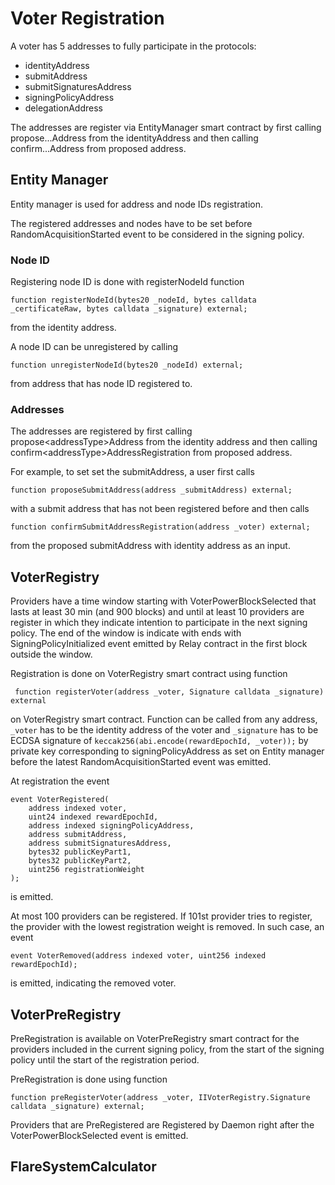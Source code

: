 # Voter Registration

A voter has 5 addresses to fully participate in the protocols:

- identityAddress
- submitAddress
- submitSignaturesAddress
- signingPolicyAddress
- delegationAddress

The addresses are register via EntityManager smart contract by first calling propose...Address from the identityAddress and then calling confirm...Address from proposed address.

## Entity Manager

Entity manager is used for address and node IDs registration.

The registered addresses and nodes have to be set before RandomAcquisitionStarted event to be considered in the signing policy.

### Node ID

Registering node ID is done with registerNodeId function

```Solidity
function registerNodeId(bytes20 _nodeId, bytes calldata _certificateRaw, bytes calldata _signature) external;
```

from the identity address.

A node ID can be unregistered by calling

```Solidity
function unregisterNodeId(bytes20 _nodeId) external;
```

from address that has node ID registered to.

### Addresses

The addresses are registered by first calling propose\<addressType>Address from the identity address and
then calling confirm\<addressType>AddressRegistration from proposed address.

For example, to set set the submitAddress, a user first calls

```Solidity
function proposeSubmitAddress(address _submitAddress) external;
```

with a submit address that has not been registered before and then
calls

```Solidity
function confirmSubmitAddressRegistration(address _voter) external;
```

from the proposed submitAddress with identity address as an input.

## VoterRegistry

Providers have a time window starting with VoterPowerBlockSelected that lasts at least 30 min (and 900 blocks) and until at least 10 providers are register in which they indicate intention to participate in the next signing policy.
The end of the window is indicate with ends with SigningPolicyInitialized event emitted by Relay contract in the first block outside the window.

Registration is done on VoterRegistry smart contract using function

```Solidity
 function registerVoter(address _voter, Signature calldata _signature) external
```

on VoterRegistry smart contract.
Function can be called from any address, `_voter` has to be the identity address of the voter and `_signature` has to be ECDSA signature of `keccak256(abi.encode(rewardEpochId, _voter));` by private key corresponding to signingPolicyAddress as set on Entity manager before the latest RandomAcquisitionStarted event was emitted.

At registration the event

```Solidity
event VoterRegistered(
    address indexed voter,
    uint24 indexed rewardEpochId,
    address indexed signingPolicyAddress,
    address submitAddress,
    address submitSignaturesAddress,
    bytes32 publicKeyPart1,
    bytes32 publicKeyPart2,
    uint256 registrationWeight
);
```

is emitted.

At most 100 providers can be registered.
If 101st provider tries to register, the provider with the lowest registration weight is removed.
In such case, an event

```Solidity
event VoterRemoved(address indexed voter, uint256 indexed rewardEpochId);
```

is emitted, indicating the removed voter.

## VoterPreRegistry

PreRegistration is available on VoterPreRegistry smart contract for the providers included in the current signing policy, from the start of the signing policy until the start of the registration period.

PreRegistration is done using function

```Solidity
function preRegisterVoter(address _voter, IIVoterRegistry.Signature calldata _signature) external;
```

Providers that are PreRegistered are Registered by Daemon right after the VoterPowerBlockSelected event is emitted.

## FlareSystemCalculator

